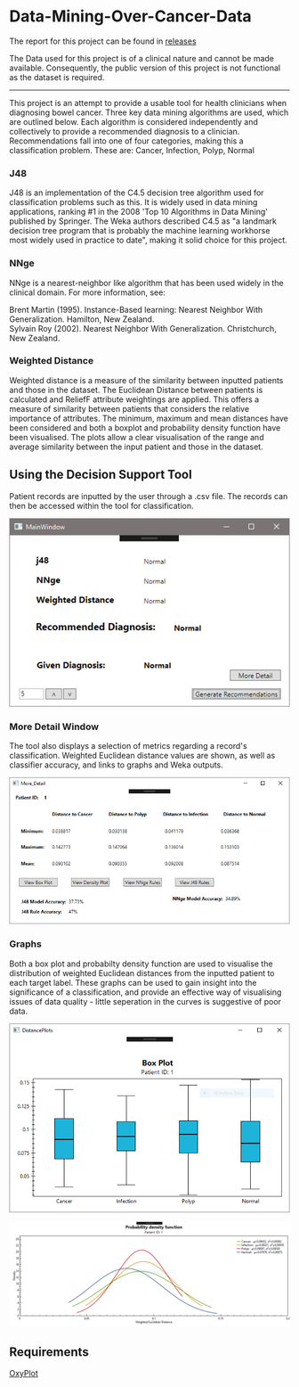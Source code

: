 # Data-Mining-Over-Cancer-Data
The report for this project can be found in [releases](https://github.com/DWhettam/Data-Mining-Over-Cancer-Data/releases)

The Data used for this project is of a clinical nature and cannot be made available. Consequently, the public version of this project is not functional as the dataset is required.

-----------------------------------------------

This project is an attempt to provide a usable tool for health clinicians when diagnosing bowel cancer.
Three key data mining algorithms are used, which are outlined below. Each algorithm is considered independently and collectively to provide a recommended diagnosis to a clinician. Recommendations fall into one of four categories, making this a classification problem. These are:
Cancer,
Infection,
Polyp,
Normal

### J48
J48 is an implementation of the C4.5 decision tree algorithm used for classification problems such as this. It is widely used in data mining applications, ranking \#1 in the 2008 'Top 10 Algorithms in Data Mining' published by Springer. The Weka authors described C4.5 as "a landmark decision tree program that is probably the machine learning workhorse most widely used in practice to date", making it solid choice for this project.

### NNge
NNge is a nearest-neighbor like algorithm that has been used widely in the clinical domain. For more information, see:  

Brent Martin (1995). Instance-Based learning: Nearest Neighbor With Generalization. Hamilton, New Zealand.  
Sylvain Roy (2002). Nearest Neighbor With Generalization. Christchurch, New Zealand.  

### Weighted Distance
Weighted distance is a measure of the similarity between inputted patients and those in the dataset. The Euclidean Distance between patients is calculated and ReliefF attribute weightings are applied. This offers a measure of similarity between patients that considers the relative importance of attributes. The minimum, maximum and mean distances have been considered and both a boxplot and probability density function have been visualised. The plots allow a clear visualisation of the range and average similarity between the input patient and those in the dataset. 

## Using the Decision Support Tool
Patient records are inputted by the user through a .csv file. The records can then be accessed within the tool for classification. 

![Classifying Records](https://github.com/DWhettam/Data-Mining-Over-Cancer-Data/blob/master/Images/ClassifyingTesting.PNG)

### More Detail Window
The tool also displays a selection of metrics regarding a record's classification. Weighted Euclidean distance values are shown, as well as classifier accuracy, and links to graphs and Weka outputs. 

![More Details](https://github.com/DWhettam/Data-Mining-Over-Cancer-Data/blob/master/Images/MoreDetailWindow.PNG)

### Graphs
Both a box plot and probabilty density function are used to visualise the distribution of weighted Euclidean distances from the inputted patient to each target label. These graphs can be used to gain insight into the significance of a classification, and provide an effective way of visualising issues of data quality - little seperation in the curves is suggestive of poor data.

![Box Plot](https://github.com/DWhettam/Data-Mining-Over-Cancer-Data/blob/master/Images/Patient1_BoxPlot.PNG)

![Prob Density](https://github.com/DWhettam/Data-Mining-Over-Cancer-Data/blob/master/Images/Patient1_DensityPlot.PNG)



## Requirements
[OxyPlot](https://github.com/oxyplot/oxyplot)


